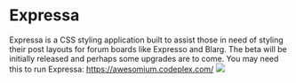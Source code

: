 # Expressa
Expressa is a CSS styling application built to assist those in need of styling their post layouts for forum boards like Expresso and Blarg. The beta will be initially released and perhaps some upgrades are to come. You may need this to run Expressa: https://awesomium.codeplex.com/
<img src="https://media.discordapp.net/attachments/507855378789433354/507855830784278548/unknown.png?width=685&height=551">
